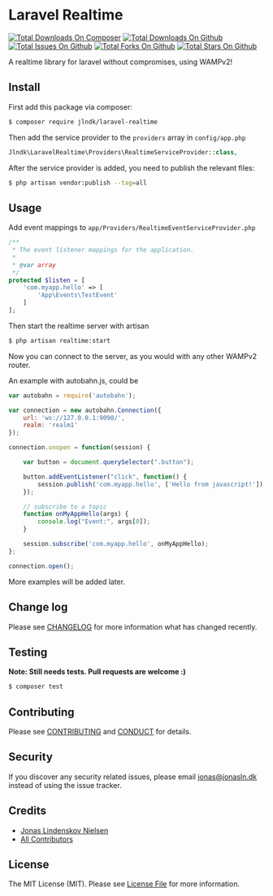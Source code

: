 # Laravel Realtime

[![Total Downloads On Composer](https://img.shields.io/packagist/dt/jlndk/laravel-realtime.svg?maxAge=2592000)](https://packagist.org/packages/jlndk/laravel-realtime)
[![Total Downloads On Github](https://img.shields.io/github/downloads/jlndk/laravel-realtime/total.svg)](https://github.com/jlndk/laravel-realtime)
[![Total Issues On Github](https://img.shields.io/github/issues/jlndk/laravel-realtime.svg)](https://github.com/jlndk/laravel-realtime/issues)
[![Total Forks On Github](https://img.shields.io/github/forks/jlndk/laravel-realtime.svg?style=social&label=Fork)](https://github.com/jlndk/laravel-realtime#fork-destination-box)
[![Total Stars On Github](https://img.shields.io/github/stars/jlndk/laravel-realtime.svg?style=social&label=Star)](https://github.com/jlndk/laravel-realtime)

A realtime library for laravel without compromises, using WAMPv2!

## Install

First add this package via composer:

``` bash
$ composer require jlndk/laravel-realtime
```

Then add the service provider to the `providers` array in `config/app.php`

``` php
Jlndk\LaravelRealtime\Providers\RealtimeServiceProvider::class,
```

After the service provider is added, you need to publish the relevant files:
``` bash
$ php artisan vendor:publish --tag=all
```

## Usage

Add event mappings to `app/Providers/RealtimeEventServiceProvider.php`

``` php
/**
 * The event listener mappings for the application.
 *
 * @var array
 */
protected $listen = [
    'com.myapp.hello' => [
        'App\Events\TestEvent'
    ]
];
```

Then start the realtime server with artisan

``` bash
$ php artisan realtime:start
```

Now you can connect to the server, as you would with any other WAMPv2 router.

An example with autobahn.js, could be

``` js
var autobahn = require('autobahn');

var connection = new autobahn.Connection({
    url: 'ws://127.0.0.1:9090/',
    realm: 'realm1'
});

connection.onopen = function(session) {

    var button = document.querySelector(".button");

    button.addEventListener("click", function() {
        session.publish('com.myapp.hello', ['Hello from javascript!']);
    });

    // subscribe to a topic
    function onMyAppHello(args) {
        console.log("Event:", args[0]);
    }

    session.subscribe('com.myapp.hello', onMyAppHello);
};

connection.open();
```

More examples will be added later.

## Change log

Please see [CHANGELOG](CHANGELOG.md) for more information what has changed recently.

## Testing

**Note: Still needs tests. Pull requests are welcome :)**

``` bash
$ composer test
```

## Contributing

Please see [CONTRIBUTING](CONTRIBUTING.md) and [CONDUCT](CONDUCT.md) for details.

## Security

If you discover any security related issues, please email jonas@jonasln.dk instead of using the issue tracker.

## Credits

- [Jonas Lindenskov Nielsen](https://github.com/jlndk/)
- [All Contributors](composer.json)

## License

The MIT License (MIT). Please see [License File](LICENSE.md) for more information.
